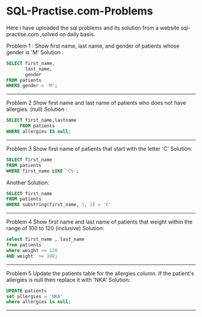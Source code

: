 # SQL-Practise.com-Problems
Here i have uploaded the sql problems and its solution from a website sql-practise.com ,solved on daily basis.






Problem 1 :
Show first name, last name, and gender of patients whose gender is 'M' 
Solution :
~~~~sql
SELECT first_name,
       last_name,
       gender
FROM patients
WHERE gender = 'M';
~~~~
-------------------------------------------------------------------------------------------------
Problem 2 
Show first name and last name of patients who does not have allergies. (null)
Solution :
~~~~sql
SELECT first_name,lastname
     FROM patients 
WHERE allergies IS null;
~~~~
-------------------------------------------------------------------------------------------------
Problem 3
Show first name of patients that start with the letter 'C'
Solution:
~~~~sql
SELECT first_name
FROM patients
WHERE first_name LIKE 'C%';
~~~~
Another Solution:
~~~~sql
SELECT first_name
FROM patients
WHERE substring(first_name, 1, 1) = 'C'
~~~~
------------------------------------------------------------------------------------------------
Problem 4
Show first name and last name of patients that weight within the range of 100 to 120 (inclusive)
Solution:
```sql
select first_name , last_name 
from patients
where weight <= 120 
AND weight  >= 100;
```
-------------------------------------------------------------------------------------------------

Problem 5 
Update the patients table for the allergies column. If the patient's allergies is null then replace it with 'NKA'
Solution:
```sql
UPDATE patients 
set allergies = 'NKA'
where allergies is null;
```
-------------------------------------------------------------------------------------------------










